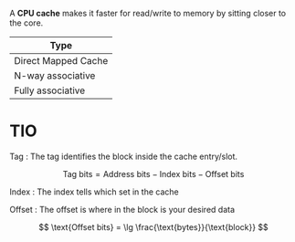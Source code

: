 A **CPU cache** makes it faster for read/write to memory by sitting closer to the core. 

|Type|
|----|
|Direct Mapped Cache|
|N-way associative|
|Fully associative|

# TIO

Tag
: The tag identifies the block inside the cache entry/slot.

$$
\text{Tag bits} = \text{Address bits} - \text{Index bits} - \text{Offset bits}
$$

Index
: The index tells which set in the cache

Offset
: The offset is where in the block is your desired data

$$
\text{Offset bits} = \lg \frac{\text{bytes}}{\text{block}}
$$